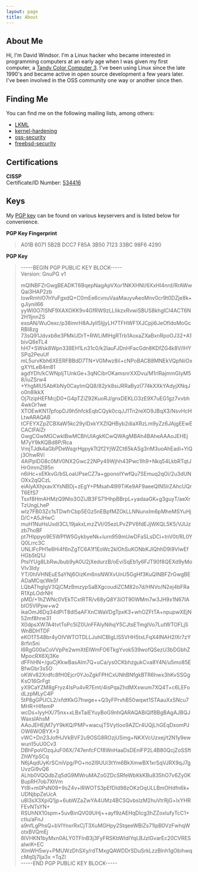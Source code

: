 ```yaml
---
layout: page
title: About
---
```


## About Me

Hi, I'm David Windsor.  I'm a Linux hacker who became interested in 
programming computers at an early age when I was given my first computer, a 
[Tandy Color Computer 3](http://www.old-computers.com/museum/computer.asp?c=109).  I've been using Linux since the late 1990's and became active in open source development a few years later.  I've been involved in the OSS community one way or another since then.    
  

## Finding Me  
You can find me on the following mailing lists, among others:

 * [LKML](https://lkml.org)  
 * [kernel-hardening](http://www.openwall.com/lists/kernel-hardening/)  
 * [oss-security](http://www.openwall.com/lists/oss-security/)  
 * [freebsd-security](https://lists.freebsd.org/pipermail/freebsd-security/)  


## Certifications  
**CISSP**  
Certificate/ID Number: [534416](https://webportal.isc2.org/custom/certificationverification.aspx)  

  
## Keys

My [PGP key](https://pgp.mit.edu/pks/lookup?search=dave%40progbits.org&op=index) can be found on various keyservers and is listed below for convenience.  

**PGP Key Fingerprint**  
> A01B 6071 5B2B DCC7 F85A  3B50 7123 33BC 98F6 4290
  

**PGP Key**  
>-----BEGIN PGP PUBLIC KEY BLOCK-----  
>Version: GnuPG v1  
>
>mQINBFZrGwgBEADKT6BqepNagApVXor1NKXHNI/6XxHI4nrd/RrAWwQai3HAP2zb
IowRmhlO7nYuFgxdQ+C0mEe6cvnuVaaMauyvAeoMnv0cr9t0DZje8k+gJiyniI66
yyWl0O7ISNF9XAXOKK9v4GfRW9zLLIikzxRvwiSBUS8khglCl4ACT6N2H1ljnnZS
exoAN/WuOexc/p38imrH8AJylI5IjjyLH7TFHWF1XJCpji6JeOfldoMoGcRBI8zg
73sQ91Jdvxb8e3PMkUDrT+RWLiMIHgRTrb1AoxaZXaBxnRpoOJ32+A1bivQ8eTL4
hH7+SWsk8Wpn338EH1Ln31c0/k2IauFJDnHFacGdn8KDfZG4k8V/lHYSPq2PeuUf
mL5urvKbh6XEERFBBdD7TN+VGMwz8iI+cNPoBACB8MNEkVQpNiiOxgXYtLeB4m81
agdYDh/kCWNpIjTUnkGe+3qNCibrOKamsnrXXDvu/M1rlRajmmGIyM58/iuZSrw4
+YhgMlU5AbKbNy0CayImQQ8/82jrk8siJRRaByzl774kXXkYAdyjXNqJo0n8IkkX
Oj7IzipHEFMcjD0+G4pTZiZ92KuoRJ/gnxDEKLO3zE9X7uEG1gz7vvbh4wkOr1we
XTOEwKN17pfopDJ9h5hfckEqbCQyk0cqJJ1Tn2reXO9JBqX3/NsvHcHLtwARAQAB
tCFEYXZpZCBXaW5kc29yIDxkYXZlQHByb2diaXRzLm9yZz6JAjgEEwECACIFAlZr
GwgCGwMGCwkIBwMCBhUIAgkKCwQWAgMBAh4BAheAAAoJEHEjM7yY9kKQBd8P/Rca
VmjTJdk4aGbPDeWsgrHgpykTt2f2YjWZCt65kASg3nM3uoAhEadi+YiQj3OhwRVi
4AlPplDG8c0MV0NX2Gwc22NPy49Wjhh43Pwc1Ih9+Nkq54LkbRTqtJHrOmmZI95n
n6iHc+xEKkvG/bSLoaUPseCZ7a+gponoIYwfQu7SEmuq2qOi/2u3dUNOXx2qQCzL
eiAlyAXhjxavXYsNBDj+zEgY+PMsah4l99TiKe9AF9aeeQIN5lrZAhcUQrT6EfS7
Tsxf8HmAHMzQ9Nlo3OZiJB3FS71HhpBBrpL+yadaaGK+g3guyT/aeXrTzUngLheP
wIz7FB03Zc1sTDwfrCbp5EGz5nEBpfMZOkLLNNunxIm6pMheMSYuHjD/C+A5JHwC
muH1NuHsUxdI3CL19jakxLmzZVI/05ezLPvZPV6fdEJjWKQL5K5/VJlJzzb7hoBF
pt7HIppyo9E5WPfW5GykbyeNk+lurn959mUwDFaSLsDCi+tnV0t/RL0YQ0Lrrc3C
UNLIFcPH1e8Hi4f6nZgTC6A1f1EoWc2klOhSuKONbKJlQhhD9i9VlwEfHGb5tQ1J
PtsIYUg8LbRwJbub9yA0U2jXedurzB/oEviSqEb1y6FJT90f8QEXd9yMoVIv3Idy
YT/0hIVHNEuE5aYNj6OizKm6nsNWXvUnU5GgHf3KuQINBFZrGwgBEADaMCqcWe5f
LQbAThgIgV3QjCMzBmzypSaBXgcoudiZCM82o7d/HNVo/N2ej4bFRaR1XpLOdrNH
pMD/+1hZWNc0VEkTCxtRTR/v68yQ8Y3iOT90WMm7w3JH9x1N67IAblO5VIPpw+w2
ikaOmJ6Dq34dPiT8dl5aAFXnCWaVDgTpxK3+whOZFtTA+npupwXEjN52mf8hne31
X0dpsXW7A4tvtToPc5IZ0UnFFAlyNihqY5CJtsETmglVo7LutWTOFLjSWnBDHTDF
eKO1T548br4yOIVWTOTDLLJuhICBIgLlS5VHH5txLFqX4INAH2IXr7zY8rfin5ni
l6RgG00aCoVVpPe2wmXtEIWmFO6TkgYvok539wofQSezU3bDGbhZMpocRX6Xj3Ke
dFFhHN+/guCjKkwBasAIm7Q+uCa/ys0CKbhzgukCva8Y4N/u5mo85EBfwGbr3s5O
oKWv82Xrdfc8fH0Ejcr0YJoZgkFPHCxUNhBNfgkBTR6hwx3hKvSSGgKsO16GrFgt
yX9CaYZM8gFryz4IsPu4vR7Emt/4isPqaZhdMXxwum7XQ4T+c6LEFodLzpMLyC4P
5tP8gGPUCL2/xfdtKkG7hwge++Q3yFPrvhB50wqwt1STAauXxSNcu7MHR+HIfemP
wcDs+lyyHX/75nx+xLBxTaiEYuyBoG9nhQARAQABiQIfBBgBAgAJBQJWaxsIAhsM
AAoJEHEjM7yY9kKQ/PMP+wacujT5VytIoo9AZCr4UQjLhGEqDxomPJOW6WOBYX+3
vWC+Dn23JofHJVkBVF2u9OSG8ROzjUSmg+NKXVcUzxej/t2N1y9ewwun15uU0Cv3
DBhFpoVOzqJuF06X/747enfcFCf8WnHaaDsDEnlFP2L4B80QcjZoSSftZhWYpSCq
N6jAqdUyKrSCniVpg/PO+no2l9UUi3tYm6BkXmwBX1xrSqVJRX9qJ7gUvzGi9vQ6
ALhb0VQQdbZq5dG9MWruMAZo0ZDcSRfeWbKkKBu835hO7v6Zy0KBupRH7ob7XtVm
Yt8l+m0PsN09+9sZ4v+lRWOTS3pEfDId98zOKzOqULLBmOHdfn6k+UDNjbpZeUcA
u8l3sX3XpiQ1jp+6ubWZaZwYA4UMz4BCSQvbsIzM2huVtrRjG+lxYHRFEvNTsYN+
RSUhNX10spm+5uvBinQVG9UHj++ayf9zAEHqDIcg3hZZoxIufyTcC1+ctlu/aFnJ
a9nfLgPhsQ+bVlYnxrRxCjT3XuMGHpy2StqeeWBiZs71IpB0VzFwhqWotxBVQmEj
8IVHKN1byMxn0ALY0TFlnB3j3FyFRSKbWIdIYqLBJzlGvarEc20CVRESalwiK+EC
XlmWH5wy+PMUWzDhSXy/rdTMxgQAWDDrSDuSrkLzzBlnh1gObihwqcMq0j7lja3x
=TqZl  
-----END PGP PUBLIC KEY BLOCK-----
